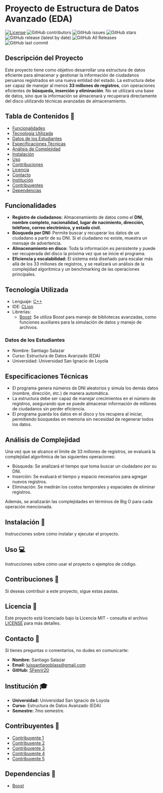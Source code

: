 # Proyecto de Estructura de Datos Avanzado (EDA)

[![License](https://img.shields.io/badge/License-MIT-blue.svg)](LICENSE)
![GitHub contributors](https://img.shields.io/github/contributors/SFenrir20/TF_Linux_EDA)
![GitHub issues](https://img.shields.io/github/issues-raw/SFenrir20/TF_Linux_EDA)
![GitHub stars](https://img.shields.io/github/stars/SFenrir20/TF_Linux_EDA)
![GitHub release (latest by date)](https://img.shields.io/github/v/release/SFenrir20/TF_Linux_EDA)
![GitHub All Releases](https://img.shields.io/github/downloads/SFenrir20/TF_Linux_EDA/total)
![GitHub last commit](https://img.shields.io/github/last-commit/SFenrir20/TF_Linux_EDA)

## Descripción del Proyecto

Este proyecto tiene como objetivo desarrollar una estructura de datos eficiente para almacenar y gestionar la información de ciudadanos peruanos registrados en una nueva entidad del estado. La estructura debe ser capaz de manejar al menos **33 millones de registros**, con operaciones eficientes de **búsqueda, inserción y eliminación**. No se utilizará una base de datos, sino que la información se almacenará y recuperará directamente del disco utilizando técnicas avanzadas de almacenamiento.


## Tabla de Contenidos :scroll:

- [Funcionalidades](#funcionalidades)
- [Tecnología Utilizada](#tecnología-utilizada)
- [Datos de los Estudiantes](#datos-de-los-estudiantes)
- [Especificaciones Técnicas](#especificaciones-técnicas)
- [Análisis de Complejidad](#análisis-de-complejidad)
- [Instalación](#instalación)
- [Uso](#uso)
- [Contribuciones](#contribuciones)
- [Licencia](#licencia)
- [Contacto](#contacto)
- [Institución](#institución)
- [Contribuyentes](#contribuyentes)
- [Dependencias](#dependencias)

## Funcionalidades
  - **Registro de ciudadanos:** Almacenamiento de datos como el **DNI, nombre completo, nacionalidad, lugar de nacimiento, dirección, teléfono, correo electrónico, y estado civil.**
  - **Búsqueda por DNI:** Permite buscar y recuperar los datos de un ciudadano a partir de su DNI. Si el ciudadano no existe, muestra un mensaje de advertencia.
  - **Almacenamiento en disco:** Toda la información es persistente y puede ser recuperada del disco la próxima vez que se inicie el programa.
  - **Eficiencia y escalabilidad:** El sistema está diseñado para escalar más allá de los 33 millones de registros, y se realizará un análisis de la complejidad algorítmica y un benchmarking de las operaciones principales.
    
## Tecnología Utilizada

- Lenguaje: [C++](https://www2.eii.uva.es/fund_inf/cpp/temas/1_introduccion/introduccion.html)
- IDE: [CLion](https://www.jetbrains.com/clion/promo/?source=google&medium=cpc&campaign=AMER_en_AMER_Clion_Branded&term=clion&content=489240779021&gad_source=1&gclid=CjwKCAjwmaO4BhAhEiwA5p4YL6VDq4959AtRPTpEnECGqIjYINPpxjSPGqXqbDFJu_ebBM6mVBBiPxoCwZMQAvD_BwE)
- Librerías:
  - [Boost](https://www.boost.org/): Se utiliza Boost para manejo de bibliotecas avanzadas, como funciones auxiliares para la simulación de datos y manejo de archivos.


### Datos de los Estudiantes
 - Nombre: Santiago Salazar
 - Curso: Estructura de Datos Avanzado (EDA)
 - Universidad: Universidad San Ignacio de Loyola

## Especificaciones Técnicas
  -  El programa genera números de DNI aleatorios y simula los demás datos (nombre, dirección, etc.) de manera automática.
  -  La estructura debe ser capaz de manejar crecimientos en el número de registros, asegurando que se puede almacenar información de millones de ciudadanos sin perder eficiencia.
  -  El programa guarda los datos en el disco y los recupera al iniciar, permitiendo búsquedas en memoria sin necesidad de regenerar todos los datos.

## Análisis de Complejidad
Una vez que se alcance el límite de 33 millones de registros, se evaluará la complejidad algorítmica de las siguientes operaciones:
  -  Búsqueda: Se analizará el tiempo que toma buscar un ciudadano por su DNI.
  -  Inserción: Se evaluará el tiempo y espacio necesarios para agregar nuevos registros.
  -  Eliminación: Se medirán los costos temporales y espaciales de eliminar registros.

Además, se analizarán las complejidades en términos de Big O para cada operación mencionada.

## Instalación :wrench:

Instrucciones sobre cómo instalar y ejecutar el proyecto.

## Uso :computer:

Instrucciones sobre cómo usar el proyecto o ejemplos de código.

## Contribuciones :handshake:

Si deseas contribuir a este proyecto, sigue estas pautas.

## Licencia :memo:

Este proyecto está licenciado bajo la Licencia MIT - consulta el archivo [LICENSE](LICENSE) para más detalles.

## Contacto :email:

Si tienes preguntas o comentarios, no dudes en comunicarte:

- **Nombre:** Santiago Salazar
- **Email:** luissantiagoblass@gmail.com
- **GitHub:** [SFenrir20](https://github.com/SFenrir20)

## Institución :mortar_board:

- **Universidad:** Universidad San Ignacio de Loyola
- **Curso:** Estructura de Datos Avanzado (EDA)
- **Semestre:** 7mo semestre.

## Contribuyentes :busts_in_silhouette:

- [Contribuyente 1](https://github.com/SFenrir20)
- [Contribuyente 2](https://github.com/Contributor2)
- [Contribuyente 3](https://github.com/Contributor3)
- [Contribuyente 4](https://github.com/Contributor4)
- [Contribuyente 5](https://github.com/Contributor5)

## Dependencias :link:

- [Boost](https://www.boost.org/)
